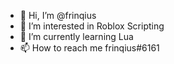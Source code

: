 - 👋 Hi, I’m @frinqius
- 👀 I’m interested in Roblox Scripting
- 🌱 I’m currently learning Lua
- 📫 How to reach me frinqius#6161
